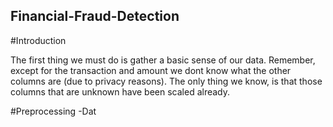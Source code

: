## Financial-Fraud-Detection

#Introduction

The first thing we must do is gather a basic sense of our data. Remember, except for the transaction and amount we dont know what the other columns are (due to privacy reasons). The only thing we know, is that those columns that are unknown have been scaled already.


#Preprocessing
-Dat
